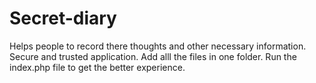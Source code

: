 # Secret-diary
Helps people to record there thoughts and other necessary information.
Secure and trusted application.
Add alll the files in one folder.
Run the index.php file to get the better experience.
